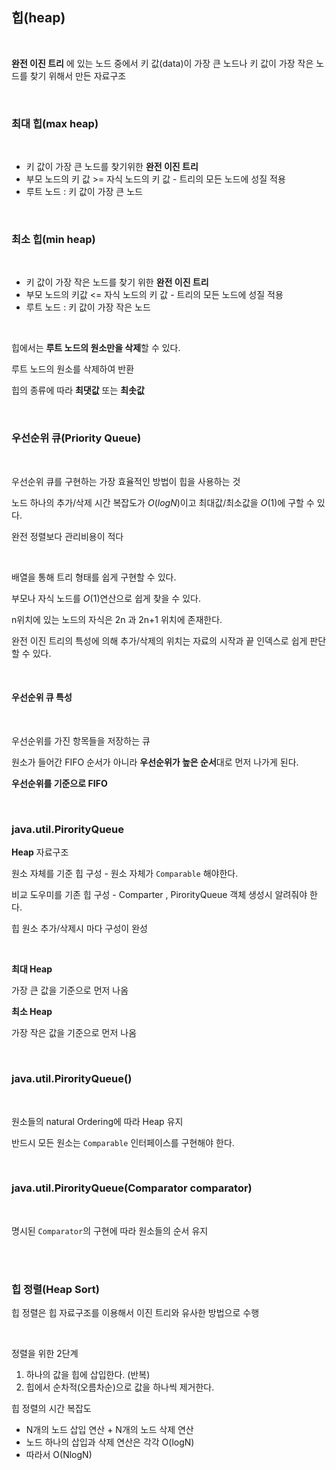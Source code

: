 ## 힙(heap)

<br>

**완전 이진 트리** 에 있는 노드 중에서 키 값(data)이 가장 큰 노드나 키 값이 가장 작은 노드를 찾기 위해서 만든 자료구조

<br>

### 최대 힙(max heap)

<br>

- 키 값이 가장 큰 노드를 찾기위한 **완전 이진 트리**
- 부모 노드의 키 값 >= 자식 노드의 키 값 - 트리의 모든 노드에 성질 적용
- 루트 노드 : 키 값이 가장 큰 노드

<br>

### 최소 힙(min heap)

<br>

- 키 값이 가장 작은 노드를  찾기 위한 **완전 이진 트리**
- 부모 노드의 키값 <= 자식 노드의 키 값 - 트리의 모든 노드에 성질 적용
- 루트 노드 : 키 값이 가장 작은 노드

<br>

힙에서는 **루트 노드의 원소만을 삭제**할 수 있다.

루트 노드의 원소를 삭제하여 반환

힙의 종류에 따라 **최댓값** 또는 **최솟값**

<br>

### 우선순위 큐(Priority Queue)

<br>

우선순위 큐를 구현하는 가장 효율적인 방법이 힙을 사용하는 것

노드 하나의 추가/삭제 시간 복잡도가 $O(logN)$이고 최대값/최소값을 $O(1)$에 구할 수 있다.

완전 정렬보다 관리비용이 적다

<br>

배열을 통해 트리 형태를 쉽게 구현할 수 있다.

부모나 자식 노드를 $O(1)$연산으로 쉽게 찾을 수 있다.

n위치에 있는 노드의 자식은 2n 과 2n+1 위치에 존재한다.

완전 이진 트리의 특성에 의해 추가/삭제의 위치는 자료의 시작과 끝 인덱스로 쉽게 판단할 수 있다.

<br>

#### 우선순위 큐 특성

<br>

우선순위를 가진 항목들을 저장하는 큐

원소가 들어간 FIFO 순서가 아니라 **우선순위가 높은 순서**대로 먼저 나가게 된다.

**우선순위를 기준으로 FIFO**

<br>

### java.util.PirorityQueue

**Heap** 자료구조

원소 자체를 기준 힙 구성 - 원소 자체가 `Comparable` 해야한다.

비교 도우미를 기존 힙 구성 - Comparter , PirorityQueue 객체 생성시 알려줘야 한다.

힙 원소 추가/삭제시 마다 구성이 완성

<br>

**최대 Heap**

가장 큰 값을 기준으로 먼저 나옴

**최소 Heap**

가장 작은 값을 기준으로 먼저 나옴

<br>

### java.util.PirorityQueue()

<br>

원소들의 natural Ordering에 따라 Heap 유지

반드시 모든 원소는 `Comparable` 인터페이스를 구현해야 한다.

<br>

### java.util.PirorityQueue(Comparator comparator)

<br>

명시된 `Comparator`의 구현에 따라 원소들의 순서 유지

<br><br>

### 힙 정렬(Heap Sort)

힙 정렬은 힙 자료구조를 이용해서 이진 트리와 유사한 방법으로 수행

<br>

정렬을 위한 2단계
1. 하나의 값을 힙에 삽입한다. (반복)
2. 힙에서 순차적(오름차순)으로 값을 하나씩 제거한다.



힙 정렬의 시간 복잡도
- N개의 노드 삽입 연산 + N개의 노드 삭제 연산
- 노드 하나의 삽입과 삭제 연산은 각각 O(logN)
- 따라서 O(NlogN)

